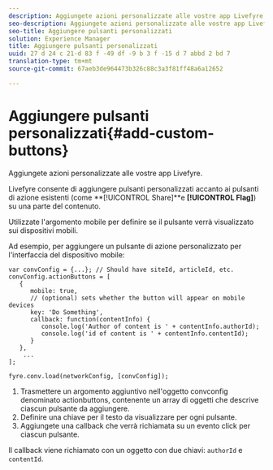 ```yaml
---
description: Aggiungete azioni personalizzate alle vostre app Livefyre.
seo-description: Aggiungete azioni personalizzate alle vostre app Livefyre.
seo-title: Aggiungere pulsanti personalizzati
solution: Experience Manager
title: Aggiungere pulsanti personalizzati
uuid: 27 d 24 c 21-d 83 f -49 df -9 b 3 f -15 d 7 abbd 2 bd 7
translation-type: tm+mt
source-git-commit: 67aeb3de964473b326c88c3a3f81ff48a6a12652

---
```



# Aggiungere pulsanti personalizzati{#add-custom-buttons}

Aggiungete azioni personalizzate alle vostre app Livefyre.

Livefyre consente di aggiungere pulsanti personalizzati accanto ai pulsanti di azione esistenti (come **[!UICONTROL Share]**e **[!UICONTROL Flag]**) su una parte del contenuto.

Utilizzate l'argomento mobile per definire se il pulsante verrà visualizzato sui dispositivi mobili.

Ad esempio, per aggiungere un pulsante di azione personalizzato per l'interfaccia del dispositivo mobile:

```
var convConfig = {...}; // Should have siteId, articleId, etc. 
convConfig.actionButtons = [ 
   { 
      mobile: true,  
      // (optional) sets whether the button will appear on mobile devices 
      key: 'Do Something', 
      callback: function(contentInfo) { 
         console.log('Author of content is ' + contentInfo.authorId); 
         console.log('id of content is ' + contentInfo.contentId); 
      } 
   }, 
    ... 
]; 
  
fyre.conv.load(networkConfig, [convConfig]);
```

1. Trasmettere un argomento aggiuntivo nell'oggetto convconfig denominato actionbuttons, contenente un array di oggetti che descrive ciascun pulsante da aggiungere.
1. Definire una chiave per il testo da visualizzare per ogni pulsante.
1. Aggiungete una callback che verrà richiamata su un evento click per ciascun pulsante.

Il callback viene richiamato con un oggetto con due chiavi: `authorId` e `contentId`.

